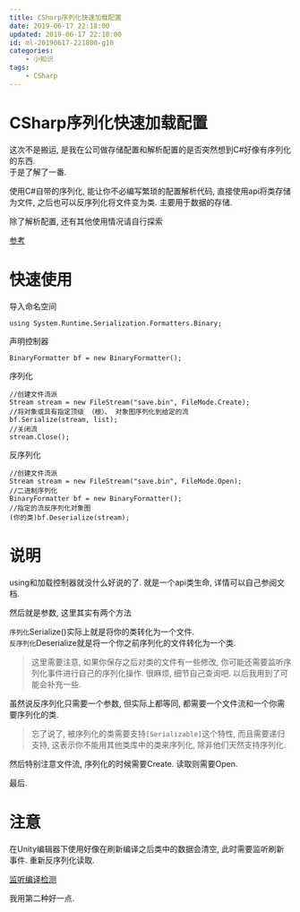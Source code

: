 ```yaml
---
title: CSharp序列化快速加载配置
date: 2019-06-17 22:18:00
updated: 2019-06-17 22:18:00
id: ml-20190617-221800-g10
categories:
	- 小知识
tags: 
	- CSharp
---
```

# CSharp序列化快速加载配置

这次不是搬运, 是我在公司做存储配置和解析配置的是否突然想到C#好像有序列化的东西.  
于是了解了一番.  

使用C#自带的序列化, 能让你不必编写繁琐的配置解析代码, 直接使用api将类存储为文件, 之后也可以反序列化将文件变为类. 主要用于数据的存储.

除了解析配置, 还有其他使用情况请自行探索

[参考](https://www.cnblogs.com/lsy131479/p/8371858.html "参考") 


<!--more-->

# 快速使用

导入命名空间
```
using System.Runtime.Serialization.Formatters.Binary;
```
声明控制器
```
BinaryFormatter bf = new BinaryFormatter();
```
序列化
```
//创建文件流派
Stream stream = new FileStream("save.bin", FileMode.Create);
//将对象或具有指定顶级 （根）、 对象图序列化到给定的流
bf.Serialize(stream, list);
//关闭流
stream.Close();
```
反序列化
```
//创建文件流派
Stream stream = new FileStream("save.bin", FileMode.Open);
//二进制序列化
BinaryFormatter bf = new BinaryFormatter();
//指定的流反序列化对象图
(你的类)bf.Deserialize(stream);
```

# 说明

using和加载控制器就没什么好说的了. 就是一个api类生命, 详情可以自己参阅文档.

然后就是参数, 这里其实有两个方法

`序列化`Serialize()实际上就是将你的类转化为一个文件.  
`反序列化`Deserialize就是将一个你之前序列化的文件转化为一个类.

> 这里需要注意, 如果你保存之后对类的文件有一些修改, 你可能还需要监听序列化事件进行自己的序列化操作. 很麻烦, 细节自己查询吧. 以后我用到了可能会补充一些.

虽然说反序列化只需要一个参数, 但实际上都等同, 都需要一个文件流和一个你需要序列化的类.

> 忘了说了, 被序列化的类需要支持`[Serializable]`这个特性, 而且需要递归支持, 这表示你不能用其他类库中的类来序列化, 除非他们天然支持序列化.

然后特别注意文件流, 序列化的时候需要Create. 读取则需要Open.

最后.

# 注意

在Unity编辑器下使用好像在刷新编译之后类中的数据会清空, 此时需要监听刷新事件. 重新反序列化读取.

[监听编译检测](https://blog.csdn.net/rhett_yuan/article/details/79615836)

我用第二种好一点.
